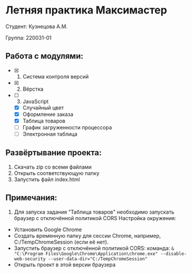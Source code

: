 # Летняя практика Максимастер

Студент: Кузнецова А.М.

Группа: 220031-01

## Работа с модулями:
- [x] 1. Система контроля версий
- [x] 2. Вёрстка
- [ ] 3. JavaScript
  - [x] Случайный цвет
  - [x] Оформление заказа
  - [x] Таблица товаров
  - [ ] График загруженности процессора
  - [ ] Электронная таблица

## Развёртывание проекта:

1. Скачать zip со всеми файлами
2. Открыть соответствующую папку
3. Запустить файл index.html

## Примечания:
1. Для запуска задания "Таблица товаров" необходимо запускать браузер с отключённой политикой CORS
Настройка окружения:
- Установить Google Chrome
- Создать временную папку для сессии Chrome, например, C:/TempChromeSession (если её нет).
- Запустить браузер с отключённой политикой CORS:
команда:
`& "C:\Program Files\Google\Chrome\Application\chrome.exe" --disable-web-security --user-data-dir="C:/TempChromeSession"`
- Открыть проект в этой версии браузера